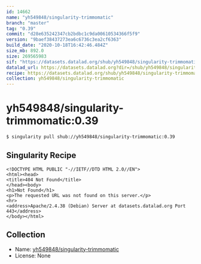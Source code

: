 ```yaml
---
id: 14662
name: "yh549848/singularity-trimmomatic"
branch: "master"
tag: "0.39"
commit: "d28e635242347cb2bdbc1c9da00610534366f5f9"
version: "9baef38437273ea6c6736c3ea2cf6363"
build_date: "2020-10-18T16:42:46.484Z"
size_mb: 892.0
size: 269565983
sif: "https://datasets.datalad.org/shub/yh549848/singularity-trimmomatic/0.39/2020-10-18-d28e6352-9baef384/9baef38437273ea6c6736c3ea2cf6363.sif"
datalad_url: https://datasets.datalad.org?dir=/shub/yh549848/singularity-trimmomatic/0.39/2020-10-18-d28e6352-9baef384/
recipe: https://datasets.datalad.org/shub/yh549848/singularity-trimmomatic/0.39/2020-10-18-d28e6352-9baef384/Singularity
collection: yh549848/singularity-trimmomatic
---
```


# yh549848/singularity-trimmomatic:0.39

```bash
$ singularity pull shub://yh549848/singularity-trimmomatic:0.39
```

## Singularity Recipe

```singularity
<!DOCTYPE HTML PUBLIC "-//IETF//DTD HTML 2.0//EN">
<html><head>
<title>404 Not Found</title>
</head><body>
<h1>Not Found</h1>
<p>The requested URL was not found on this server.</p>
<hr>
<address>Apache/2.4.38 (Debian) Server at datasets.datalad.org Port 443</address>
</body></html>
```

## Collection

 - Name: [yh549848/singularity-trimmomatic](https://github.com/yh549848/singularity-trimmomatic)
 - License: None

